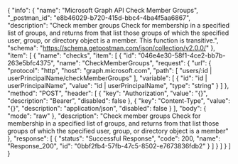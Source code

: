 {
  "info": {
    "name": "Microsoft Graph API Check Member Groups",
    "_postman_id": "e8b46029-b720-415d-bbc4-4ba4f5aa6867",
    "description": "Check member groups Check for membership in a specified list of groups, and returns from that list those groups of which the specified user, group, or directory object is a member. This function is transitive.",
    "schema": "https://schema.getpostman.com/json/collection/v2.0.0/"
  },
  "item": [
    {
      "name": "checks",
      "item": [
        {
          "id": "046e4e30-58f1-4ce2-bb7b-263e5bfc4375",
          "name": "CheckMemberGroups",
          "request": {
            "url": {
              "protocol": "http",
              "host": "graph.microsoft.com",
              "path": [
                "users/:id | userPrincipalName/checkMemberGroups"
              ],
              "variable": [
                {
                  "id": "id | userPrincipalName",
                  "value": "id | userPrincipalName",
                  "type": "string"
                }
              ]
            },
            "method": "POST",
            "header": [
              {
                "key": "Authorization",
                "value": "{}",
                "description": "Bearer",
                "disabled": false
              },
              {
                "key": "Content-Type",
                "value": "{}",
                "description": "application/json",
                "disabled": false
              }
            ],
            "body": {
              "mode": "raw"
            },
            "description": "Check member groups Check for membership in a specified list of groups, and returns from that list those groups of which the specified user, group, or directory object is a member"
          },
          "response": [
            {
              "status": "Successful Response",
              "code": 200,
              "name": "Response_200",
              "id": "0bbf2fb4-57fb-47c5-8502-e7673836fdb2"
            }
          ]
        }
      ]
    }
  ]
}